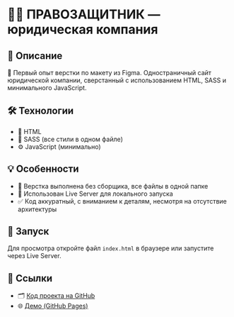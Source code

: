 # 🧑‍⚖️ ПРАВОЗАЩИТНИК — юридическая компания

## 📄 Описание  
🎯 Первый опыт верстки по макету из Figma. Одностраничный сайт юридической компании, сверстанный с использованием HTML, SASS и минимального JavaScript.

## 🛠️ Технологии  
- 🧱 HTML  
- 🎨 SASS (все стили в одном файле)  
- ⚙️ JavaScript (минимально)

## 💡 Особенности  
- 📂 Верстка выполнена без сборщика, все файлы в одной папке  
- 🔧 Использован Live Server для локального запуска  
- ✅ Код аккуратный, с вниманием к деталям, несмотря на отсутствие архитектуры

## 🚀 Запуск  
Для просмотра откройте файл `index.html` в браузере или запустите через Live Server.

## 🔗 Ссылки  
- 🗂️ [Код проекта на GitHub](https://github.com/Killerka769/pravozashitnik)  
- 🌐 [Демо (GitHub Pages)](https://Killerka769.github.io/pravozashitnik/)
